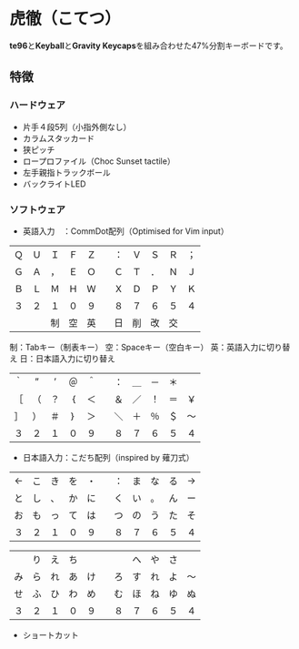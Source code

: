 # 虎徹（こてつ）

**te96**と**Keyball**と**Gravity Keycaps**を組み合わせた47%分割キーボードです。

## 特徴

### ハードウェア

- 片手４段5列（小指外側なし）
- カラムスタッカード
- 狭ピッチ
- ロープロファイル（Choc Sunset tactile）
- 左手親指トラックボール
- バックライトLED

### ソフトウェア

- 英語入力　：CommDot配列（Optimised for Vim input）

|    |    |    |    |    |    |    |    |    |    |    |
|:--:|:--:|:--:|:--:|:--:|:--:|:--:|:--:|:--:|:--:|:--:|
| Ｑ | Ｕ | Ｉ | Ｆ | Ｚ |    | ： | Ｖ | Ｓ | Ｒ | ； |
| Ｇ | Ａ | ， | Ｅ | Ｏ |    | Ｃ | Ｔ | ． | Ｎ | Ｊ |
| Ｂ | Ｌ | Ｍ | Ｈ | Ｗ |    | Ｘ | Ｄ | Ｐ | Ｙ | Ｋ |
| ３ | ２ | １ | ０ | ９ |    | ８ | ７ | ６ | ５ | ４ |
|    |    | 制 | 空 | 英 |    | 日 | 削 | 改 | 交 |    |

制：Tabキー（制表キー）
空：Spaceキー（空白キー）
英：英語入力に切り替え
日：日本語入力に切り替え

|    |    |    |    |    |    |    |    |    |    |    |
|:--:|:--:|:--:|:--:|:--:|:--:|:--:|:--:|:--:|:--:|:--:|
| ｀ | ” | ’ | ＠ | ＾ |    | ： | ＿ | － | ＊ |    |
| ［ | （ | ？ | ｛ | ＜ |    | ＆ | ／ | ！ | ＝ | ￥ |
| ］ | ） | ＃ | ｝ | ＞ |    | ＼ | ＋ | ％ | ＄ | ～ |
| ３ | ２ | １ | ０ | ９ |    | ８ | ７ | ６ | ５ | ４ |

- 日本語入力：こだち配列（inspired by 薙刀式）

|    |    |    |    |    |    |    |    |    |    |    |
|:--:|:--:|:--:|:--:|:--:|:--:|:--:|:--:|:--:|:--:|:--:|
| ← | こ | き | を | ・ |    | ： | ま | な | る | → |
| と | し | 、 | か | に |    | く | い | 。 | ん | ー |
| お | も | っ | て | は |    | つ | の | う | た | そ |
| ３ | ２ | １ | ０ | ９ |    | ８ | ７ | ６ | ５ | ４ |

|    |    |    |    |    |    |    |    |    |    |    |
|:--:|:--:|:--:|:--:|:--:|:--:|:--:|:--:|:--:|:--:|:--:|
|    | り | え | ち |    |    |    | へ | や | さ |    |
| み | ら | れ | あ | け |    | ろ | す | れ | よ | 〜 |
| せ | ふ | ひ | わ | め |    | む | ほ | ね | ゆ | ぬ |
| ３ | ２ | １ | ０ | ９ |    | ８ | ７ | ６ | ５ | ４ |

- ショートカット

|    |    |    |    |    |    |    |    |    |    |    |
|:--:|:--:|:--:|:--:|:--:|:--:|:--:|:--:|:--:|:--:|:--:|
